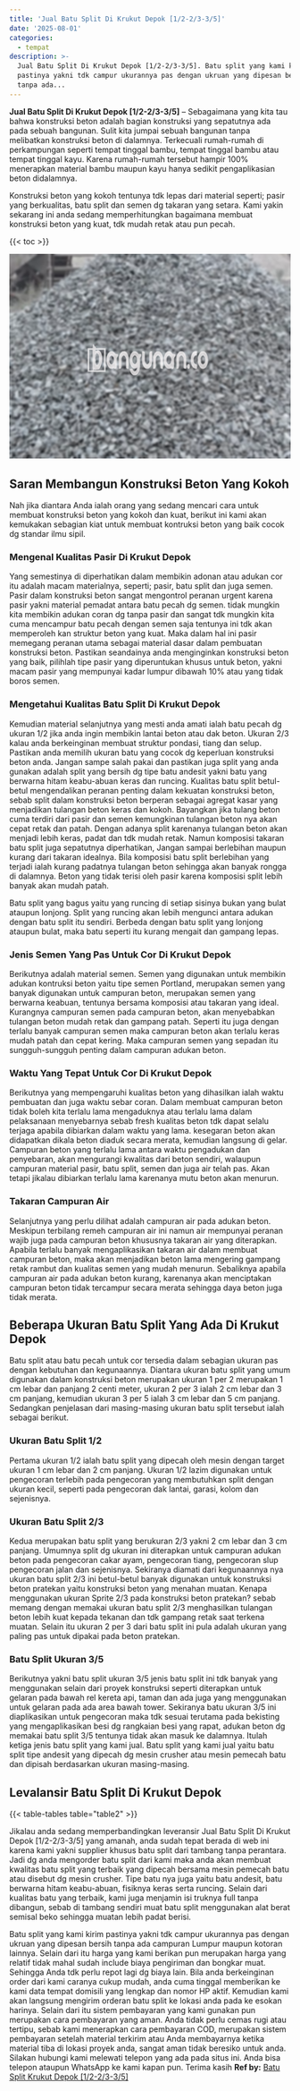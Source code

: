 ```yaml
---
title: 'Jual Batu Split Di Krukut Depok [1/2-2/3-3/5]'
date: '2025-08-01'
categories:
  - tempat
description: >-
  Jual Batu Split Di Krukut Depok [1/2-2/3-3/5]. Batu split yang kami kirim
  pastinya yakni tdk campur ukurannya pas dengan ukruan yang dipesan bersih
  tanpa ada...
---
```


**Jual Batu Split Di Krukut Depok \[1/2-2/3-3/5\]** – Sebagaimana yang kita tau bahwa konstruksi beton adalah bagian konstruksi yang sepatutnya ada pada sebuah bangunan. Sulit kita jumpai sebuah bangunan tanpa melibatkan konstruksi beton di dalamnya. Terkecuali rumah-rumah di perkampungan seperti tempat tinggal bambu, tempat tinggal bambu atau tempat tinggal kayu. Karena rumah-rumah tersebut hampir 100% menerapkan material bambu maupun kayu hanya sedikit pengaplikasian beton didalamnya.

Konstruksi beton yang kokoh tentunya tdk lepas dari material seperti; pasir yang berkualitas, batu split dan semen dg takaran yang setara. Kami yakin sekarang ini anda sedang memperhitungkan bagaimana membuat konstruksi beton yang kuat, tdk mudah retak atau pun pecah.

{{< toc >}}

![Jual Batu Split Di Krukut Depok [1/2-2/3-3/5]](/images/jual-batu-split-26.png)

## Saran Membangun Konstruksi Beton Yang Kokoh

Nah jika diantara Anda ialah orang yang sedang mencari cara untuk membuat konstruksi beton yang kokoh dan kuat, berikut ini kami akan kemukakan sebagian kiat untuk membuat kontruksi beton yang baik cocok dg standar ilmu sipil.

### Mengenal Kualitas Pasir Di Krukut Depok

Yang semestinya di diperhatikan dalam membikin adonan atau adukan cor itu adalah macam materialnya, seperti; pasir, batu split dan juga semen. Pasir dalam konstruksi beton sangat mengontrol peranan urgent karena pasir yakni material pemadat antara batu pecah dg semen. tidak mungkin kita membikin adukan coran dg tanpa pasir dan sangat tdk mungkin kita cuma mencampur batu pecah dengan semen saja tentunya ini tdk akan memperoleh kan struktur beton yang kuat. Maka dalam hal ini pasir memegang peranan utama sebagai material dasar dalam pembuatan konstruksi beton. Pastikan seandainya anda menginginkan konstruksi beton yang baik, pilihlah tipe pasir yang diperuntukan khusus untuk beton, yakni macam pasir yang mempunyai kadar lumpur dibawah 10% atau yang tidak boros semen.

### Mengetahui Kualitas Batu Split Di Krukut Depok

Kemudian material selanjutnya yang mesti anda amati ialah batu pecah dg ukuran 1/2 jika anda ingin membikin lantai beton atau dak beton. Ukuran 2/3 kalau anda berkeinginan membuat struktur pondasi, tiang dan selup. Pastikan anda memilih ukuran batu yang cocok dg keperluan konstruksi beton anda. Jangan sampe salah pakai dan pastikan juga split yang anda gunakan adalah split yang bersih dg tipe batu andesit yakni batu yang berwarna hitam keabu-abuan keras dan runcing. Kualitas batu split betul-betul mengendalikan peranan penting dalam kekuatan konstruksi beton, sebab split dalam konstruksi beton berperan sebagai agregat kasar yang menjadikan tulangan beton keras dan kokoh. Bayangkan jika tulang beton cuma terdiri dari pasir dan semen kemungkinan tulangan beton nya akan cepat retak dan patah. Dengan adanya split karenanya tulangan beton akan menjadi lebih keras, padat dan tdk mudah retak. Namun komposisi takaran batu split juga sepatutnya diperhatikan, Jangan sampai berlebihan maupun kurang dari takaran idealnya. Bila komposisi batu split berlebihan yang terjadi ialah kurang padatnya tulangan beton sehingga akan banyak rongga di dalamnya. Beton yang tidak terisi oleh pasir karena komposisi split lebih banyak akan mudah patah.

Batu split yang bagus yaitu yang runcing di setiap sisinya bukan yang bulat ataupun lonjong. Split yang runcing akan lebih mengunci antara adukan dengan batu split itu sendiri. Berbeda dengan batu split yang lonjong ataupun bulat, maka batu seperti itu kurang mengait dan gampang lepas.

### Jenis Semen Yang Pas Untuk Cor Di Krukut Depok

Berikutnya adalah material semen. Semen yang digunakan untuk membikin adukan kontruksi beton yaitu tipe semen Portland, merupakan semen yang banyak digunakan untuk campuran beton, merupakan semen yang berwarna keabuan, tentunya bersama komposisi atau takaran yang ideal. Kurangnya campuran semen pada campuran beton, akan menyebabkan tulangan beton mudah retak dan gampang patah. Seperti itu juga dengan terlalu banyak campuran semen maka campuran beton akan terlalu keras mudah patah dan cepat kering. Maka campuran semen yang sepadan itu sungguh-sungguh penting dalam campuran adukan beton.

### Waktu Yang Tepat Untuk Cor Di Krukut Depok

Berikutnya yang mempengaruhi kualitas beton yang dihasilkan ialah waktu pembuatan dan juga waktu sebar coran. Dalam membuat campuran beton tidak boleh kita terlalu lama mengaduknya atau terlalu lama dalam pelaksanaan menyebarnya sebab fresh kualitas beton tdk dapat selalu terjaga apabila dibiarkan dalam waktu yang lama. kesegaran beton akan didapatkan dikala beton diaduk secara merata, kemudian langsung di gelar. Campuran beton yang terlalu lama antara waktu pengadukan dan penyebaran, akan mengurangi kwalitas dari beton sendiri, walaupun campuran material pasir, batu split, semen dan juga air telah pas. Akan tetapi jikalau dibiarkan terlalu lama karenanya mutu beton akan menurun.

### Takaran Campuran Air

Selanjutnya yang perlu dilihat adalah campuran air pada adukan beton. Meskipun terbilang remeh campuran air ini namun air mempunyai peranan wajib juga pada campuran beton khususnya takaran air yang diterapkan. Apabila terlalu banyak mengaplikasikan takaran air dalam membuat campuran beton, maka akan menjadikan beton lama mengering gampang retak rambut dan kualitas semen yang mudah menurun. Sebaliknya apabila campuran air pada adukan beton kurang, karenanya akan menciptakan campuran beton tidak tercampur secara merata sehingga daya beton juga tidak merata.

## Beberapa Ukuran Batu Split Yang Ada Di Krukut Depok

Batu split atau batu pecah untuk cor tersedia dalam sebagian ukuran pas dengan kebutuhan dan kegunaannya. Diantara ukuran batu split yang umum digunakan dalam konstruksi beton merupakan ukuran 1 per 2 merupakan 1 cm lebar dan panjang 2 centi meter, ukuran 2 per 3 ialah 2 cm lebar dan 3 cm panjang, kemudian ukuran 3 per 5 ialah 3 cm lebar dan 5 cm panjang. Sedangkan penjelasan dari masing-masing ukuran batu split tersebut ialah sebagai berikut.

### Ukuran Batu Split 1/2

Pertama ukuran 1/2 ialah batu split yang dipecah oleh mesin dengan target ukuran 1 cm lebar dan 2 cm panjang. Ukuran 1/2 lazim digunakan untuk pengecoran terlebih pada pengecoran yang membutuhkan split dengan ukuran kecil, seperti pada pengecoran dak lantai, garasi, kolom dan sejenisnya.

### Ukuran Batu Split 2/3

Kedua merupakan batu split yang berukuran 2/3 yakni 2 cm lebar dan 3 cm panjang. Umumnya split dg ukuran ini diterapkan untuk campuran adukan beton pada pengecoran cakar ayam, pengecoran tiang, pengecoran slup pengecoran jalan dan sejenisnya. Sekiranya diamati dari kegunaannya nya ukuran batu split 2/3 ini betul-betul banyak digunakan untuk konstruksi beton pratekan yaitu konstruksi beton yang menahan muatan. Kenapa menggunakan ukuran Sprite 2/3 pada konstruksi beton pratekan? sebab memang dengan memakai ukuran batu split 2/3 menghasilkan tulangan beton lebih kuat kepada tekanan dan tdk gampang retak saat terkena muatan. Selain itu ukuran 2 per 3 dari batu split ini pula adalah ukuran yang paling pas untuk dipakai pada beton pratekan.

### Batu Split Ukuran 3/5

Berikutnya yakni batu split ukuran 3/5 jenis batu split ini tdk banyak yang menggunakan selain dari proyek konstruksi seperti diterapkan untuk gelaran pada bawah rel kereta api, taman dan ada juga yang menggunakan untuk gelaran pada ada area bawah tower. Sekiranya batu ukuran 3/5 ini diaplikasikan untuk pengecoran maka tdk sesuai terutama pada bekisting yang mengaplikasikan besi dg rangkaian besi yang rapat, adukan beton dg memakai batu split 3/5 tentunya tidak akan masuk ke dalamnya. Itulah ketiga jenis batu split yang kami jual. Batu split yang kami jual yaitu batu split tipe andesit yang dipecah dg mesin crusher atau mesin pemecah batu dan dipisah berdasarkan ukuran masing-masing.

## Levalansir Batu Split Di Krukut Depok

{{< table-tables table="table2" >}}

Jikalau anda sedang memperbandingkan leveransir Jual Batu Split Di Krukut Depok \[1/2-2/3-3/5\] yang amanah, anda sudah tepat berada di web ini karena kami yakni supplier khusus batu split dari tambang tanpa perantara. Jadi dg anda mengorder batu split dari kami maka anda akan membuat kwalitas batu split yang terbaik yang dipecah bersama mesin pemecah batu atau disebut dg mesin crusher. Tipe batu nya juga yaitu batu andesit, batu berwarna hitam keabu-abuan, fisiknya keras serta runcing. Selain dari kualitas batu yang terbaik, kami juga menjamin isi truknya full tanpa dibangun, sebab di tambang sendiri muat batu split menggunakan alat berat semisal beko sehingga muatan lebih padat berisi.

Batu split yang kami kirim pastinya yakni tdk campur ukurannya pas dengan ukruan yang dipesan bersih tanpa ada campuran Lumpur maupun kotoran lainnya. Selain dari itu harga yang kami berikan pun merupakan harga yang relatif tidak mahal sudah include biaya pengiriman dan bongkar muat. Sehingga Anda tdk perlu repot lagi dg biaya lain. Bila anda berkeinginan order dari kami caranya cukup mudah, anda cuma tinggal memberikan ke kami data tempat domisili yang lengkap dan nomor HP aktif. Kemudian kami akan langsung mengirim orderan batu split ke lokasi anda pada ke esokan harinya. Selain dari itu sistem pembayaran yang kami gunakan pun merupakan cara pembayaran yang aman. Anda tidak perlu cemas rugi atau tertipu, sebab kami menerapkan cara pembayaran COD, merupakan sistem pembayaran setelah material terkirim atau Anda membayarnya ketika material tiba di lokasi proyek anda, sangat aman tidak beresiko untuk anda. Silakan hubungi kami melewati telepon yang ada pada situs ini. Anda bisa telepon ataupun WhatsApp ke kami kapan pun. Terima kasih
**Ref by:** [Batu Split Krukut Depok [1/2-2/3-3/5]](https://id.wikipedia.org/wiki/Batu)
